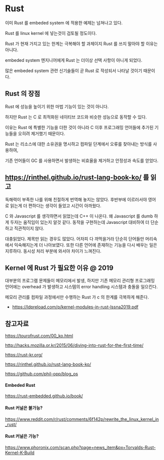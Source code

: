 # Rust
이미 Rust 를 embeded system 에 적용한 예제는 넘쳐나고 있다.

Rust 를 linux kernel 에 넣는것이 검토될 정도이다.

Rust 가 현재 가지고 있는 한계는 극복해야 할 과제이지 Rust 를 쓰지 말아야 할 이유는 아니다.

embeded system 엔지니어에게 Rust 는 더이상 선택 사항이 아니게 되었다.

많은 embeded system 관련 신기술들이 곧 Rust 로 작성되서 나타날 것이기 때문이다.

## Rust 의 장점
Rust 에 성능을 높이기 위한 마법 기능이 있는 것이 아니다.

하지만 Rust 는 C 로 최적화된 네이티브 코드와 비슷한 성능으로 동작할 수 있다.

이유는 Rust 에 특별한 기능을 더한 것이 아니라 C 이후 프로그래밍 언어들에 추가된 기능들을 오히려 제거했기 때문이다.

Rust 는 리소스에 대한 소유권을 명시하고 컴파일 단계에서 오류를 찾아내는 방식를 사용하여,

기존 언어들이 GC 를 사용하면서 발생하는 비효율을 제거하고 안정성과 속도를 얻었다.

## https://rinthel.github.io/rust-lang-book-ko/ 를 읽고
독해력이 부족한 나를 위해 친절하게 번역해 놓지는 않았다.
후반부에 이르러서야 영어로 읽는게 더 편하다는 생각이 들었고 시간이 아까웠다.

C 와 Javascript 를 생각하면서 읽었는데 C++ 이 나온다.
왜 Javascript 를 dumb 하게 두자는 움직임이 있는지 알것 같다.
동작을 구현하는데 Javascript 대비하여 더 단순하고 직관적이지 않다.

대충읽었다. 제목만 읽는 경우도 많았다. 어차피 다 까먹을거라 단순히 단어들만 머리속에서 익숙해지는게 더 나아보였다.
또한 다른 언어에 존재하는 기능을 다시 배우는 일은 지루하다. 동시성 처리 부분에 와서야 차이가 느껴진다.

## Kernel 에 Rust 가 필요한 이유 @ 2019
대부분의 프로그램 문제들이 메모리에서 발생,
하지만 기존 메모리 관리형 프로그래밍 언어에는 overhead 가 발생하고
시스템의 error handling 시스템과 충돌을 일으킨다.

메모리 관리를 컴파일 과정에서만 수행하는 Rust 가 c 의 한계를 극복하게 해준다.

* https://ldpreload.com/p/kernel-modules-in-rust-lssna2019.pdf

## 참고자료
https://tourofrust.com/00_ko.html

http://hacks.mozilla.or.kr/2015/06/diving-into-rust-for-the-first-time/

https://rust-kr.org/

https://rinthel.github.io/rust-lang-book-ko/

https://github.com/phil-opp/blog_os

#### Embeded Rust
https://rust-embedded.github.io/book/

#### Rust 커널은 불가능?
https://www.reddit.com/r/rust/comments/6f142p/rewrite_the_linux_kernel_in_rust/

#### Rust 커널은 가능?
https://www.phoronix.com/scan.php?page=news_item&px=Torvalds-Rust-Kernel-K-Build
